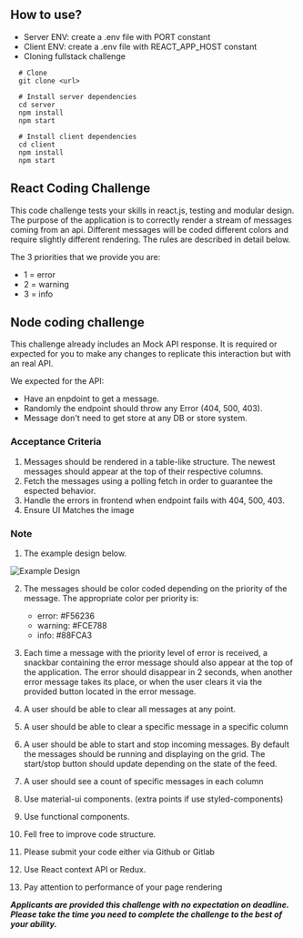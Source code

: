 ## How to use?

- Server ENV: create a .env file with PORT constant
- Client ENV: create a .env file with REACT_APP_HOST constant
- Cloning fullstack challenge

```ssh 
  # Clone 
  git clone <url>

  # Install server dependencies
  cd server 
  npm install
  npm start

  # Install client dependencies
  cd client 
  npm install
  npm start

```

## React Coding Challenge

This code challenge tests your skills in react.js, testing and modular design.
The purpose of the application is to correctly render a stream of messages coming from an api. Different messages will be coded different colors and require slightly different rendering. The rules are described in detail below.


The 3 priorities that we provide you are:
  * 1 = error
  * 2 = warning
  * 3 = info

## Node coding challenge

This challenge already includes an Mock API response. It is required or expected for you to make any changes to replicate this interaction but with an real API.

We expected for the API:

 * Have an enpdoint to get a message.
 * Randomly the endpoint should throw any Error (404, 500, 403). 
 * Message don't need to get store at any DB or store system.


### Acceptance Criteria

1. Messages should be rendered in a table-like structure. The newest messages should appear at the top of their respective columns.
2. Fetch the messages using a polling fetch in order to guarantee the espected behavior.
2. Handle the errors in frontend when endpoint fails with 404, 500, 403.
3. Ensure UI Matches the image

### Note

1. The example design below.

![Example Design](./mock.png)


2. The messages should be color coded depending on the priority of the message. The appropriate color per priority is:

   * error: #F56236
   * warning: #FCE788
   * info: #88FCA3

3. Each time a message with the priority level of error is received, a snackbar containing the error message should also appear at the top of the application. The error should disappear in 2 seconds, when another error message takes its place, or when the user clears it via the provided button located in the error message.
4. A user should be able to clear all messages at any point.
5. A user should be able to clear a specific message in a specific column
6. A user should be able to start and stop incoming messages. By default the messages should be running and displaying on the grid. The start/stop button should update depending on the state of the feed.
7. A user should see a count of specific messages in each column
8. Use material-ui components. (extra points if use styled-components)
10. Use functional components.
11. Fell free to improve code structure.
12. Please submit your code either via Github or Gitlab
13. Use React context API or Redux.
14. Pay attention to performance of your page rendering

***Applicants are provided this challenge with no expectation on deadline. Please take the time you need to complete the challenge to the best of your ability.***
